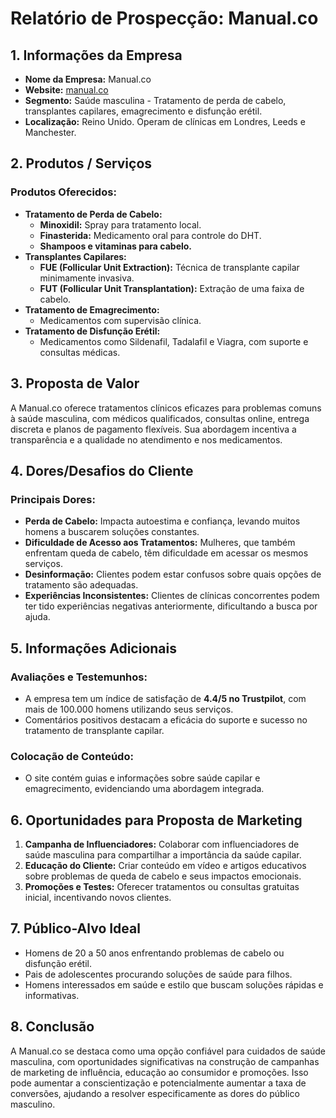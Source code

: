 # Relatório de Prospecção: Manual.co

## 1. Informações da Empresa
- **Nome da Empresa:** Manual.co
- **Website:** [manual.co](http://www.manual.co)
- **Segmento:** Saúde masculina - Tratamento de perda de cabelo, transplantes capilares, emagrecimento e disfunção erétil.
- **Localização:** Reino Unido. Operam de clínicas em Londres, Leeds e Manchester.

## 2. Produtos / Serviços
### Produtos Oferecidos:
- **Tratamento de Perda de Cabelo:**
  - **Minoxidil:** Spray para tratamento local.
  - **Finasterida:** Medicamento oral para controle do DHT.
  - **Shampoos e vitaminas para cabelo.**
- **Transplantes Capilares:**
  - **FUE (Follicular Unit Extraction):** Técnica de transplante capilar minimamente invasiva.
  - **FUT (Follicular Unit Transplantation):** Extração de uma faixa de cabelo.
- **Tratamento de Emagrecimento:**
  - Medicamentos com supervisão clínica.
- **Tratamento de Disfunção Erétil:**
  - Medicamentos como Sildenafil, Tadalafil e Viagra, com suporte e consultas médicas.

## 3. Proposta de Valor
A Manual.co oferece tratamentos clínicos eficazes para problemas comuns à saúde masculina, com médicos qualificados, consultas online, entrega discreta e planos de pagamento flexíveis. Sua abordagem incentiva a transparência e a qualidade no atendimento e nos medicamentos.

## 4. Dores/Desafios do Cliente
### Principais Dores:
- **Perda de Cabelo:** Impacta autoestima e confiança, levando muitos homens a buscarem soluções constantes.
- **Dificuldade de Acesso aos Tratamentos:** Mulheres, que também enfrentam queda de cabelo, têm dificuldade em acessar os mesmos serviços.
- **Desinformação:** Clientes podem estar confusos sobre quais opções de tratamento são adequadas.
- **Experiências Inconsistentes:** Clientes de clínicas concorrentes podem ter tido experiências negativas anteriormente, dificultando a busca por ajuda.

## 5. Informações Adicionais
### Avaliações e Testemunhos:
- A empresa tem um índice de satisfação de **4.4/5 no Trustpilot**, com mais de 100.000 homens utilizando seus serviços.
- Comentários positivos destacam a eficácia do suporte e sucesso no tratamento de transplante capilar.

### Colocação de Conteúdo:
- O site contém guias e informações sobre saúde capilar e emagrecimento, evidenciando uma abordagem integrada.

## 6. Oportunidades para Proposta de Marketing
1. **Campanha de Influenciadores:** Colaborar com influenciadores de saúde masculina para compartilhar a importância da saúde capilar.
2. **Educação do Cliente:** Criar conteúdo em vídeo e artigos educativos sobre problemas de queda de cabelo e seus impactos emocionais.
3. **Promoções e Testes:** Oferecer tratamentos ou consultas gratuitas inicial, incentivando novos clientes.

## 7. Público-Alvo Ideal
- Homens de 20 a 50 anos enfrentando problemas de cabelo ou disfunção erétil.
- Pais de adolescentes procurando soluções de saúde para filhos.
- Homens interessados em saúde e estilo que buscam soluções rápidas e informativas.

## 8. Conclusão
A Manual.co se destaca como uma opção confiável para cuidados de saúde masculina, com oportunidades significativas na construção de campanhas de marketing de influência, educação ao consumidor e promoções. Isso pode aumentar a conscientização e potencialmente aumentar a taxa de conversões, ajudando a resolver especificamente as dores do público masculino.